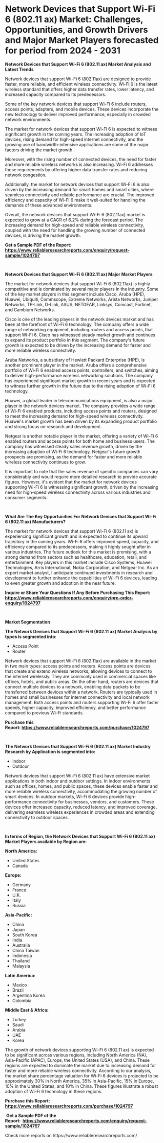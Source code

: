 <p><h1>Network Devices that Support Wi-Fi 6 (802.11 ax) Market: Challenges, Opportunities, and Growth Drivers and Major Market Players forecasted for period from 2024 - 2031</h1></p><p><strong>Network Devices that Support Wi-Fi 6 (802.11 ax) Market Analysis and Latest Trends</strong></p>
<p><p>Network devices that support Wi-Fi 6 (802.11ax) are designed to provide faster, more reliable, and efficient wireless connectivity. Wi-Fi 6 is the latest wireless standard that offers higher data transfer rates, lower latency, and increased capacity compared to its predecessors.</p><p>Some of the key network devices that support Wi-Fi 6 include routers, access points, adapters, and mobile devices. These devices incorporate the new technology to deliver improved performance, especially in crowded network environments.</p><p>The market for network devices that support Wi-Fi 6 is expected to witness significant growth in the coming years. The increasing adoption of IoT devices, rising demand for high-speed internet connectivity, and the growing use of bandwidth-intensive applications are some of the major factors driving the market growth.</p><p>Moreover, with the rising number of connected devices, the need for faster and more reliable wireless networks is also increasing. Wi-Fi 6 addresses these requirements by offering higher data transfer rates and reducing network congestion.</p><p>Additionally, the market for network devices that support Wi-Fi 6 is also driven by the increasing demand for smart homes and smart cities, where seamless connectivity and reliable performance are crucial. The improved efficiency and capacity of Wi-Fi 6 make it well-suited for handling the demands of these advanced environments.</p><p>Overall, the network devices that support Wi-Fi 6 (802.11ax) market is expected to grow at a CAGR of 6.2% during the forecast period. The increasing demand for high-speed and reliable wireless connectivity, coupled with the need for handling the growing number of connected devices, is driving the market growth.</p></p>
<p><strong>Get a Sample PDF of the Report:&nbsp; <a href="https://www.reliableresearchreports.com/enquiry/request-sample/1024797">https://www.reliableresearchreports.com/enquiry/request-sample/1024797</a></strong></p>
<p>&nbsp;</p>
<p><strong>Network Devices that Support Wi-Fi 6 (802.11 ax) Major Market Players</strong></p>
<p><p>The market for network devices that support Wi-Fi 6 (802.11ax) is highly competitive and is dominated by several major players in the industry. Some of the key market players in this segment include Cisco, Aruba (HPE), Huawei, Ubiquiti, Commscope, Extreme Networks, Arista Networks, Juniper Networks, TP-Link, D-Link, ASUS, NETGEAR, Linksys, Comcast, Fortinet, and Cambium Networks.</p><p>Cisco is one of the leading players in the network devices market and has been at the forefront of Wi-Fi 6 technology. The company offers a wide range of networking equipment, including routers and access points, that support Wi-Fi 6. Cisco has witnessed steady market growth and continues to expand its product portfolio in this segment. The company's future growth is expected to be driven by the increasing demand for faster and more reliable wireless connectivity.</p><p>Aruba Networks, a subsidiary of Hewlett Packard Enterprise (HPE), is another prominent player in the market. Aruba offers a comprehensive portfolio of Wi-Fi 6 enabled access points, controllers, and switches, aiming to deliver high-performance wireless networking solutions. The company has experienced significant market growth in recent years and is expected to witness further growth in the future due to the rising adoption of Wi-Fi 6 technology.</p><p>Huawei, a global leader in telecommunications equipment, is also a major player in the network devices market. The company provides a wide range of Wi-Fi 6 enabled products, including access points and routers, designed to meet the increasing demand for high-speed wireless connectivity. Huawei's market growth has been driven by its expanding product portfolio and strong focus on research and development.</p><p>Netgear is another notable player in the market, offering a variety of Wi-Fi 6 enabled routers and access points for both home and business users. The company has witnessed steady sales revenue growth, driven by the increasing adoption of Wi-Fi 6 technology. Netgear's future growth prospects are promising, as the demand for faster and more reliable wireless connectivity continues to grow.</p><p>It is important to note that the sales revenue of specific companies can vary considerably and would require more detailed research to provide accurate figures. However, it's evident that the market for network devices supporting Wi-Fi 6 is witnessing significant growth, driven by the increasing need for high-speed wireless connectivity across various industries and consumer segments.</p></p>
<p>&nbsp;</p>
<p><strong>What Are The Key Opportunities For Network Devices that Support Wi-Fi 6 (802.11 ax) Manufacturers?</strong></p>
<p><p>The market for network devices that support Wi-Fi 6 (802.11 ax) is experiencing significant growth and is expected to continue its upward trajectory in the coming years. Wi-Fi 6 offers improved speed, capacity, and efficiency compared to its predecessors, making it highly sought after in various industries. The future outlook for this market is promising, with a strong demand from sectors such as healthcare, education, retail, and entertainment. Key players in this market include Cisco Systems, Huawei Technologies, Arris International, Nokia Corporation, and Netgear Inc. As an expert market analyst, I anticipate continued investments in research and development to further enhance the capabilities of Wi-Fi 6 devices, leading to even greater growth and adoption in the near future.</p></p>
<p><strong>Inquire or Share Your Questions If Any Before Purchasing This Report: <a href="https://www.reliableresearchreports.com/enquiry/pre-order-enquiry/1024797">https://www.reliableresearchreports.com/enquiry/pre-order-enquiry/1024797</a></strong></p>
<p>&nbsp;</p>
<p><strong>Market Segmentation</strong></p>
<p><strong>The Network Devices that Support Wi-Fi 6 (802.11 ax) Market Analysis by types is segmented into:</strong></p>
<p><ul><li>Access Point</li><li>Router</li></ul></p>
<p><p>Network devices that support Wi-Fi 6 (802.11ax) are available in the market in two main types: access points and routers. Access points are devices that create and extend wireless networks, allowing devices to connect to the internet wirelessly. They are commonly used in commercial spaces like offices, hotels, and public areas. On the other hand, routers are devices that connect multiple devices to a network, enabling data packets to be transferred between devices within a network. Routers are typically used in homes and small businesses for internet connectivity and local network management. Both access points and routers supporting Wi-Fi 6 offer faster speeds, higher capacity, improved efficiency, and better performance compared to previous Wi-Fi standards.</p></p>
<p><strong>Purchase this Report:&nbsp;<a href="https://www.reliableresearchreports.com/purchase/1024797">https://www.reliableresearchreports.com/purchase/1024797</a></strong></p>
<p>&nbsp;</p>
<p><strong>The Network Devices that Support Wi-Fi 6 (802.11 ax) Market Industry Research by Application is segmented into:</strong></p>
<p><ul><li>Indoor</li><li>Outdoor</li></ul></p>
<p><p>Network devices that support Wi-Fi 6 (802.11 ax) have extensive market applications in both indoor and outdoor settings. In indoor environments such as offices, homes, and public spaces, these devices enable faster and more reliable wireless connectivity, accommodating the growing number of smart devices. In outdoor markets, Wi-Fi 6 devices provide high-performance connectivity for businesses, vendors, and customers. These devices offer increased capacity, reduced latency, and improved coverage, delivering seamless wireless experiences in crowded areas and extending connectivity to outdoor spaces.</p></p>
<p>&nbsp;</p>
<p><strong>In terms of Region, the Network Devices that Support Wi-Fi 6 (802.11 ax) Market Players available by Region are:</strong></p>
<p>
    <p> <strong> North America: </strong>
        <ul>
            <li>United States</li>
            <li>Canada</li>
        </ul>
        </p> 
    <p> <strong> Europe: </strong>
        <ul>
            <li>Germany</li>
            <li>France</li>
            <li>U.K.</li>
            <li>Italy</li>
            <li>Russia</li>
        </ul>
        </p> 
    <p> <strong> Asia-Pacific: </strong>
        <ul>
            <li>China</li>
            <li>Japan</li>
            <li>South Korea</li>
            <li>India</li>
            <li>Australia</li>
            <li>China Taiwan</li>
            <li>Indonesia</li>
            <li>Thailand</li>
            <li>Malaysia</li>
        </ul>
        </p> 
    <p> <strong> Latin America: </strong>
        <ul>
            <li>Mexico</li>
            <li>Brazil</li>
            <li>Argentina Korea</li>
            <li>Colombia</li>
        </ul>
        </p> 
    <p> <strong> Middle East & Africa: </strong>
        <ul>
            <li>Turkey</li>
            <li>Saudi</li>
            <li>Arabia</li>
            <li>UAE</li>
            <li>Korea</li>
        </ul>
    </p>
    </p>
<p><p>The growth of network devices supporting Wi-Fi 6 (802.11 ax) is expected to be significant across various regions, including North America (NA), Asia-Pacific (APAC), Europe, the United States (USA), and China. These regions are expected to dominate the market due to increasing demand for faster and more reliable wireless connectivity. According to our analysis, the market share percentage valuation for Wi-Fi 6 devices is projected to be approximately 30% in North America, 35% in Asia-Pacific, 15% in Europe, 10% in the United States, and 10% in China. These figures illustrate a robust adoption of Wi-Fi 6 technology in these regions.</p></p>
<p><strong>Purchase this Report: <a href="https://www.reliableresearchreports.com/purchase/1024797">https://www.reliableresearchreports.com/purchase/1024797</a></strong></p>
<p>&nbsp;<strong>Get a Sample PDF of the Report:&nbsp;&nbsp;<a href="https://www.reliableresearchreports.com/enquiry/request-sample/1024797">https://www.reliableresearchreports.com/enquiry/request-sample/1024797</a></strong></p>
<p><strong></strong></p>
<p>Check more reports on https://www.reliableresearchreports.com/</p>